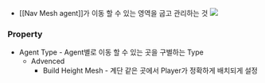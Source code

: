 - [[Nav Mesh agent]]가 이동 할 수 있는 영역을 굽고 관리하는 것
![](https://i.imgur.com/yK7s6ch.png)
### Property
- Agent Type - Agent별로 이동 할 수 있는 곳을 구별하는 Type
	- Advenced
		- Build Height Mesh - 계단 같은 곳에서 Player가 정확하게 배치되게 설정